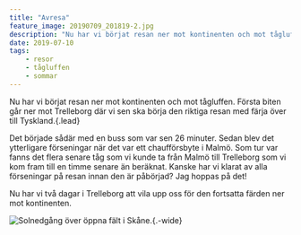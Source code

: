 ```yaml
---
title: "Avresa"
feature_image: 20190709_201819-2.jpg
description: "Nu har vi börjat resan ner mot kontinenten och mot tågluffen. Första biten går ner mot Trelleborg där vi sen ska börja den riktiga resan…"
date: 2019-07-10
tags:
    - resor
    - tågluffen
    - sommar
---
```


Nu har vi börjat resan ner mot kontinenten och mot tågluffen. Första biten går ner mot Trelleborg där vi sen ska börja den riktiga resan med färja över till Tyskland.{.lead}

Det började sådär med en buss som var sen 26 minuter. Sedan blev det ytterligare förseningar när det var ett chaufförsbyte i Malmö. Som tur var fanns det flera senare tåg som vi kunde ta från Malmö till Trelleborg som vi kom fram till en timme senare än beräknat. Kanske har vi klarat av alla förseningar på resan innan den är påbörjad? Jag hoppas på det!

Nu har vi två dagar i Trelleborg att vila upp oss för den fortsatta färden ner mot kontinenten.

![Solnedgång över öppna fält i Skåne.](20190709_213028-2-2.jpg){.-wide}

